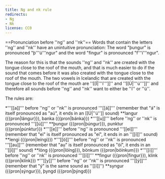 ```yaml
---
title: Ng and nk rule
redirects:
- Ng
- Nk
license: CC0
---
```


==Pronunciation before ''ng'' and ''nk''==
Words that contain the letters ''ng'' and ''nk'' have an unintuitive pronunciation: The word "þungur" is pronounced "þ'''ú'''ngur" and the word "fingur" is pronounced "f'''í'''ngur".

The reason for this is that the sounds ''ng'' and ''nk'' are created with the tongue close to the roof of the mouth, and that is much easier to do if the sound that comes before it was also created with the tongue close to the roof of the mouth. The two vowels in Icelandic that are created with the tongue close to the roof of the mouth are ''[[Í|'''í''']]'' and ''[[Ú|'''ú''']]'' and therefore all sounds before ''ng'' and ''nk'' want to either be ''í'' or ''ú''.

The rules are:

*'''[[a]]''' before ''ng'' or ''nk'' is pronounced '''[[á]]''' (remember that "á" is itself pronounced as "aú", it ends in an [[Ú|''ú'']] sound)
**langur ({{pron|lángur}}), banka ({{pron|bánka}})
*'''[[u]]''' before ''ng'' or ''nk'' is pronounced '''[[ú]]'''
**þungur ({{pron|þúngur}}), punktur ({{pron|púnktur}})
*'''[[e]]''' before ''ng'' is pronounced '''[[ei]]''' (remember that "ei" is itself pronounced as "eí", it ends in an ''[[í]]'' sound)
**lengi ({{pron|leíngi}})
*'''[[ö]]''' before ''ng'' or ''nk'' is pronounced '''[[au]]''' (remember that "au" is itself pronounced as "öí", it ends in an ''[[í]]'' sound)
**löng ({{pron|löíng}}), bönkum ({{pron|böínkum}})
*'''[[i]]''' before ''ng'' or ''nk'' is pronounced '''[[í]]'''
**fingur ({{pron|fíngur}}), klink ({{pron|klínk}})
*'''[[y]]''' before ''ng'' or ''nk'' is pronounced '''[[ý]]''' (remember that "ý" is the same sound as ''[[í]]'')
**syngur ({{pron|sýngur}}), þyngd ({{pron|þýngd}})
